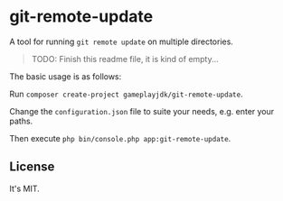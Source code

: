 # git-remote-update

A tool for running `git remote update` on multiple directories.

> TODO: Finish this readme file, it is kind of empty...

The basic usage is as follows:

Run `composer create-project gameplayjdk/git-remote-update`.

Change the `configuration.json` file to suite your needs, e.g. enter your paths.

Then execute `php bin/console.php app:git-remote-update`.

## License

It's MIT.
